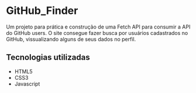 # GitHub_Finder
Um projeto para prática e construção de uma Fetch API para consumir a API do GitHub users. O site consegue fazer busca por usuários cadastrados no GitHub, vissualizando alguns de seus dados no perfil.

## Tecnologias utilizadas
- HTML5
- CSS3
- Javascript